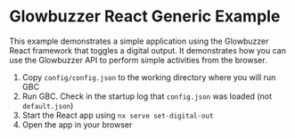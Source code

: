 # Glowbuzzer React Generic Example

This example demonstrates a simple application using the Glowbuzzer React framework that toggles a digital output. It demonstrates how you can use the Glowbuzzer API to perform simple activities from the browser.

1. Copy `config/config.json` to the working directory where you will run GBC
2. Run GBC. Check in the startup log that `config.json` was loaded (not `default.json`)
3. Start the React app using `nx serve set-digital-out`
4. Open the app in your browser 
